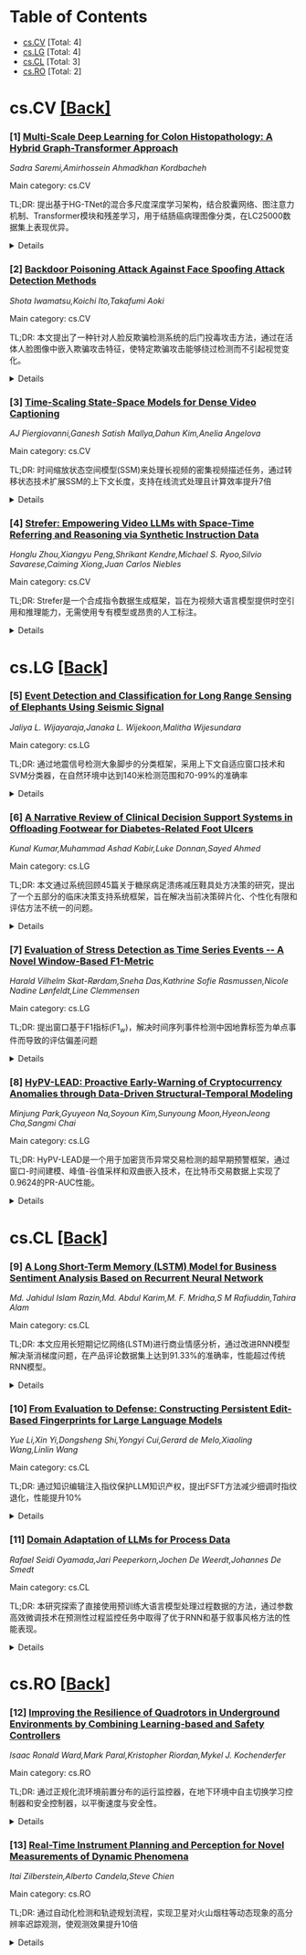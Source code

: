 <div id=toc></div>

# Table of Contents

- [cs.CV](#cs.CV) [Total: 4]
- [cs.LG](#cs.LG) [Total: 4]
- [cs.CL](#cs.CL) [Total: 3]
- [cs.RO](#cs.RO) [Total: 2]


<div id='cs.CV'></div>

# cs.CV [[Back]](#toc)

### [1] [Multi-Scale Deep Learning for Colon Histopathology: A Hybrid Graph-Transformer Approach](https://arxiv.org/abs/2509.02851)
*Sadra Saremi,Amirhossein Ahmadkhan Kordbacheh*

Main category: cs.CV

TL;DR: 提出基于HG-TNet的混合多尺度深度学习架构，结合胶囊网络、图注意力机制、Transformer模块和残差学习，用于结肠癌病理图像分类，在LC25000数据集上表现优异。


<details>
  <summary>Details</summary>
Motivation: 结肠癌是全球最恶性的癌症类型之一，早期检测对预防病情恶化至关重要。需要开发更准确的分类模型来提升结肠癌病理图像的诊断性能。

Method: 采用HG-TNet混合架构，结合Transformer和CNN的优势：Transformer分支通过卷积补丁嵌入提取全局上下文信息，CNN分支捕获细粒度局部细节，并集成胶囊网络保持空间顺序关系，结合自监督旋转预测目标。

Result: 模型在准确率和损失函数方面均表现出更好的性能，通过胶囊网络有效保持了空间顺序并理解了各元素如何组合形成整体结构。

Conclusion: 提出的混合多尺度深度学习架构在结肠癌病理图像分类任务中超越了标准架构，为结肠癌早期诊断提供了更强大的工具。

Abstract: Colon cancer also known as Colorectal cancer, is one of the most malignant
types of cancer worldwide. Early-stage detection of colon cancer is highly
crucial to prevent its deterioration. This research presents a hybrid
multi-scale deep learning architecture that synergizes capsule networks, graph
attention mechanisms, transformer modules, and residual learning to advance
colon cancer classification on the Lung and Colon Cancer Histopathological
Image Dataset (LC25000) dataset. The proposed model in this paper utilizes the
HG-TNet model that introduces a hybrid architecture that joins strength points
in transformers and convolutional neural networks to capture multi-scale
features in histopathological images. Mainly, a transformer branch extracts
global contextual bonds by partitioning the image into patches by
convolution-based patch embedding and then processing these patches through a
transformer encoder. Analogously, a dedicated CNN branch captures fine-grained,
local details through successive Incorporation these diverse features, combined
with a self-supervised rotation prediction objective, produce a robust
diagnostic representation that surpasses standard architectures in performance.
Results show better performance not only in accuracy or loss function but also
in these algorithms by utilizing capsule networks to preserve spatial orders
and realize how each element individually combines and forms whole structures.

</details>


### [2] [Backdoor Poisoning Attack Against Face Spoofing Attack Detection Methods](https://arxiv.org/abs/2509.03108)
*Shota Iwamatsu,Koichi Ito,Takafumi Aoki*

Main category: cs.CV

TL;DR: 本文提出了一种针对人脸反欺骗检测系统的后门投毒攻击方法，通过在活体人脸图像中嵌入欺骗攻击特征，使特定欺骗攻击能够绕过检测而不引起视觉变化。


<details>
  <summary>Details</summary>
Motivation: 人脸识别系统容易受到使用用户照片的欺骗攻击，现有反欺骗检测方法依赖深度学习需要大量训练数据，如果训练数据被恶意注入，可能导致特定欺骗攻击被误分类为活体。

Method: 提出后门投毒攻击方法，将欺骗攻击的人脸图像特征嵌入到活体人脸图像中，不产生可察觉的视觉变化，从而使特定欺骗攻击能够绕过检测。

Result: 在公共数据集上的实验表明，该方法对现有欺骗攻击检测系统构成现实威胁。

Conclusion: 该方法展示了人脸反欺骗检测中后门投毒的潜在威胁，需要加强对此类攻击的防御措施。

Abstract: Face recognition systems are robust against environmental changes and noise,
and thus may be vulnerable to illegal authentication attempts using user face
photos, such as spoofing attacks. To prevent such spoofing attacks, it is
crucial to discriminate whether the input image is a live user image or a
spoofed image prior to the face recognition process. Most existing spoofing
attack detection methods utilize deep learning, which necessitates a
substantial amount of training data. Consequently, if malicious data is
injected into a portion of the training dataset, a specific spoofing attack may
be erroneously classified as live, leading to false positives.In this paper, we
propose a novel backdoor poisoning attack method to demonstrate the latent
threat of backdoor poisoning within face anti-spoofing detection. The proposed
method enables certain spoofing attacks to bypass detection by embedding
features extracted from the spoofing attack's face image into a live face image
without inducing any perceptible visual alterations.Through experiments
conducted on public datasets, we demonstrate that the proposed method
constitutes a realistic threat to existing spoofing attack detection systems.

</details>


### [3] [Time-Scaling State-Space Models for Dense Video Captioning](https://arxiv.org/abs/2509.03426)
*AJ Piergiovanni,Ganesh Satish Mallya,Dahun Kim,Anelia Angelova*

Main category: cs.CV

TL;DR: 时间缩放状态空间模型(SSM)来处理长视频的密集视频描述任务，通过转移状态技术扩展SSM的上下文长度，支持在线流式处理且计算效率提升7倍


<details>
  <summary>Details</summary>
Motivation: 现有密集视频描述方法面临长视频处理的计算复杂度和内存限制，且需要整个视频作为输入无法实现在线处理

Method: 提出带有转移状态的状态空间模型(SSMs)，结合SSM的长序列和递归特性，解决SSM在很长上下文中无法维持状态的限制

Result: 方法适合在线流式生成描述，无需等待整个视频处理完成，在密集视频描述任务中使用计算量减少7倍

Conclusion: 该方法通过扩展SSM的时间缩放能力，有效解决了长视频密集描述的计算挑战，实现了更高效的在线处理能力

Abstract: Dense video captioning is a challenging video understanding task which aims
to simultaneously segment the video into a sequence of meaningful consecutive
events and to generate detailed captions to accurately describe each event.
Existing methods often encounter difficulties when working with the long videos
associated with dense video captioning, due to the computational complexity and
memory limitations. Furthermore, traditional approaches require the entire
video as input, in order to produce an answer, which precludes online
processing of the video. We address these challenges by time-scaling
State-Space Models (SSMs) to even longer sequences than before. Our approach,
State-Space Models with Transfer State, combines both the long-sequence and
recurrent properties of SSMs and addresses the main limitation of SSMs which
are otherwise not able to sustain their state for very long contexts,
effectively scaling SSMs further in time. The proposed model is particularly
suitable for generating captions on-the-fly, in an online or streaming manner,
without having to wait for the full video to be processed, which is more
beneficial in practice. When applied to dense video captioning, our approach
scales well with video lengths and uses 7x fewer FLOPs.

</details>


### [4] [Strefer: Empowering Video LLMs with Space-Time Referring and Reasoning via Synthetic Instruction Data](https://arxiv.org/abs/2509.03501)
*Honglu Zhou,Xiangyu Peng,Shrikant Kendre,Michael S. Ryoo,Silvio Savarese,Caiming Xiong,Juan Carlos Niebles*

Main category: cs.CV

TL;DR: Strefer是一个合成指令数据生成框架，旨在为视频大语言模型提供时空引用和推理能力，无需使用专有模型或昂贵的人工标注。


<details>
  <summary>Details</summary>
Motivation: 现有视频大语言模型在细粒度时空推理方面存在不足，特别是在处理基于时间的事件引用和手势线索的空间锚定时表现不佳，这限制了下一代AI伴侣在动态现实环境中的应用。

Method: 使用数据引擎伪标注时间密集的细粒度视频元数据，以结构化方式捕获丰富的空间和时间信息，包括主体、对象、位置（masklets）以及动作描述和时间线。

Result: 实验评估显示，使用Strefer生成数据训练的模型在需要时空消歧的任务上优于基线模型，并展现出增强的时空感知推理能力。

Conclusion: Strefer为感知基础、指令调优的视频大语言模型建立了新的基础，推动了更通用、时空感知的推理能力发展。

Abstract: Next-generation AI companions must go beyond general video understanding to
resolve spatial and temporal references in dynamic, real-world environments.
Existing Video Large Language Models (Video LLMs), while capable of
coarse-level comprehension, struggle with fine-grained, spatiotemporal
reasoning, especially when user queries rely on time-based event references for
temporal anchoring, or gestural cues for spatial anchoring to clarify object
references and positions. To bridge this critical gap, we introduce Strefer, a
synthetic instruction data generation framework designed to equip Video LLMs
with spatiotemporal referring and reasoning capabilities. Strefer produces
diverse instruction-tuning data using a data engine that pseudo-annotates
temporally dense, fine-grained video metadata, capturing rich spatial and
temporal information in a structured manner, including subjects, objects, their
locations as masklets, and their action descriptions and timelines. Our
approach enhances the ability of Video LLMs to interpret spatial and temporal
references, fostering more versatile, space-time-aware reasoning essential for
real-world AI companions. Without using proprietary models, costly human
annotation, or the need to annotate large volumes of new videos, experimental
evaluations show that models trained with data produced by Strefer outperform
baselines on tasks requiring spatial and temporal disambiguation. Additionally,
these models exhibit enhanced space-time-aware reasoning, establishing a new
foundation for perceptually grounded, instruction-tuned Video LLMs.

</details>


<div id='cs.LG'></div>

# cs.LG [[Back]](#toc)

### [5] [Event Detection and Classification for Long Range Sensing of Elephants Using Seismic Signal](https://arxiv.org/abs/2509.02920)
*Jaliya L. Wijayaraja,Janaka L. Wijekoon,Malitha Wijesundara*

Main category: cs.LG

TL;DR: 通过地震信号检测大象脚步的分类框架，采用上下文自适应窗口技术和SVM分类器，在自然环境中达到140米检测范围和70-99%的准确率


<details>
  <summary>Details</summary>
Motivation: 解决人象冲突问题，克服依赖人工分类的限制，开发适合资源受限环境的实时大象脚步检测方案

Method: 提出上下文自适应窗口(CCW)事件检测技术，使用支持向量机(SVM)进行分类，并与STA/LTA方法进行对比评估

Result: 检测范围控制环境155.6米，自然环境140米；SVM分类准确率控制环境99%，自然生境中73%，人象冲突区域70%；零点交叉数和DTW对齐成本是最重要特征

Conclusion: 该框架能够在资源受限环境中实现高效大象脚步检测，为人象冲突解决提供了可靠的技术支撑

Abstract: Detecting elephants through seismic signals is an emerging research topic
aimed at developing solutions for Human-Elephant Conflict (HEC). Despite the
promising results, such solutions heavily rely on manual classification of
elephant footfalls, which limits their applicability for real-time
classification in natural settings. To address this limitation and build on our
previous work, this study introduces a classification framework targeting
resource-constrained implementations, prioritizing both accuracy and
computational efficiency. As part of this framework, a novel event detection
technique named Contextually Customized Windowing (CCW), tailored specifically
for detecting elephant footfalls, was introduced, and evaluations were
conducted by comparing it with the Short-Term Average/Long-Term Average
(STA/LTA) method. The yielded results show that the maximum validated detection
range was 155.6 m in controlled conditions and 140 m in natural environments.
Elephant footfall classification using Support Vector Machine (SVM) with a
Radial Basis Function (RBF) kernel demonstrated superior performance across
multiple settings, achieving an accuracy of 99% in controlled environments, 73%
in natural elephant habitats, and 70% in HEC-prone human habitats, the most
challenging scenario. Furthermore, feature impact analysis using explainable AI
identified the number of Zero Crossings and Dynamic Time Warping (DTW)
Alignment Cost as the most influential factors in all experiments, while
Predominant Frequency exhibited significant influence in controlled settings.

</details>


### [6] [A Narrative Review of Clinical Decision Support Systems in Offloading Footwear for Diabetes-Related Foot Ulcers](https://arxiv.org/abs/2509.02923)
*Kunal Kumar,Muhammad Ashad Kabir,Luke Donnan,Sayed Ahmed*

Main category: cs.LG

TL;DR: 本文通过系统回顾45篇关于糖尿病足溃疡减压鞋具处方决策的研究，提出了一个五部分的临床决策支持系统框架，旨在解决当前决策碎片化、个性化有限和评估方法不统一的问题。


<details>
  <summary>Details</summary>
Motivation: 糖尿病足溃疡减压鞋具的处方决策存在特征选择不一致、个性化程度有限、评估方法碎片化等问题，需要建立一个统一的临床决策支持系统框架来改善决策质量。

Method: 对截至2025年8月的45项研究进行叙述性综述，包括12个指南/协议、25个基于知识的系统和8个机器学习应用，通过主题分析知识类型、决策逻辑、评估方法和使能技术。

Result: 发现指南强调足底压力阈值但缺乏可操作的特征级输出；基于知识的系统使用规则和传感器驱动逻辑；机器学习模型计算精度高但可解释性和临床验证有限；评估方法碎片化。

Conclusion: 提出了包含最小可行数据集、混合架构、结构化特征级输出、持续验证评估以及临床工作流整合的五部分CDSS框架，旨在实现可扩展、以患者为中心的糖尿病足溃疡护理决策支持。

Abstract: Offloading footwear helps prevent and treat diabetic foot ulcers (DFUs) by
lowering plantar pressure (PP), yet prescription decisions remain fragmented:
feature selection varies, personalization is limited, and evaluation practices
differ. We performed a narrative review of 45 studies (12 guidelines/protocols,
25 knowledge-based systems, 8 machine-learning applications) published to Aug
2025. We thematically analyzed knowledge type, decision logic, evaluation
methods, and enabling technologies. Guidelines emphasize PP thresholds (<=200
kPa or >=25--30\% reduction) but rarely yield actionable, feature-level
outputs. Knowledge-based systems use rule- and sensor-driven logic, integrating
PP monitoring, adherence tracking, and usability testing. ML work introduces
predictive, optimization, and generative models with high computational
accuracy but limited explainability and clinical validation. Evaluation remains
fragmented: protocols prioritize biomechanical tests; knowledge-based systems
assess usability/adherence; ML studies focus on technical accuracy with weak
linkage to long-term outcomes. From this synthesis we propose a five-part CDSS
framework: (1) a minimum viable dataset; (2) a hybrid architecture combining
rules, optimization, and explainable ML; (3) structured feature-level outputs;
(4) continuous validation and evaluation; and (5) integration with clinical and
telehealth workflows. This framework aims to enable scalable, patient-centered
CDSSs for DFU care; prioritizing interoperable datasets, explainable models,
and outcome-focused evaluation will be key to clinical adoption.

</details>


### [7] [Evaluation of Stress Detection as Time Series Events -- A Novel Window-Based F1-Metric](https://arxiv.org/abs/2509.03240)
*Harald Vilhelm Skat-Rørdam,Sneha Das,Kathrine Sofie Rasmussen,Nicole Nadine Lønfeldt,Line Clemmensen*

Main category: cs.LG

TL;DR: 提出窗口基于F1指标(F1$_w$)，解决时间序列事件检测中因地靠标签为单点事件而导致的评估偏差问题


<details>
  <summary>Details</summary>
Motivation: 现有F1和点调整F1指标在时间序列事件检测中存在限制，特别是当地靠标签为单点事件而实际现象是渐进性时，标准指标容易误导模型性能评估

Method: 设计了窗口基于F1指标(F1$_w$)，给予时间容寍度，在三个生理数据集(ADARP、Wrist Angel、ROAD)中进行实验分析

Result: F1$_w$能够显示传统指标无法发现的有意义模型性能模式，在野外应用场景中显示出统计上显著的改进

Conclusion: 评估指标的选择强烈影响模型性能的解释，F1$_w$为健康养护应用提供了更健壮的时间序列评估方法

Abstract: Accurate evaluation of event detection in time series is essential for
applications such as stress monitoring with wearable devices, where ground
truth is typically annotated as single-point events, even though the underlying
phenomena are gradual and temporally diffused. Standard metrics like F1 and
point-adjusted F1 (F1$_{pa}$) often misrepresent model performance in such
real-world, imbalanced datasets. We introduce a window-based F1 metric (F1$_w$)
that incorporates temporal tolerance, enabling a more robust assessment of
event detection when exact alignment is unrealistic. Empirical analysis in
three physiological datasets, two in-the-wild (ADARP, Wrist Angel) and one
experimental (ROAD), indicates that F1$_w$ reveals meaningful model performance
patterns invisible to conventional metrics, while its window size can be
adapted to domain knowledge to avoid overestimation. We show that the choice of
evaluation metric strongly influences the interpretation of model performance:
using predictions from TimesFM, only our temporally tolerant metrics reveal
statistically significant improvements over random and null baselines in the
two in-the-wild use cases. This work addresses key gaps in time series
evaluation and provides practical guidance for healthcare applications where
requirements for temporal precision vary by context.

</details>


### [8] [HyPV-LEAD: Proactive Early-Warning of Cryptocurrency Anomalies through Data-Driven Structural-Temporal Modeling](https://arxiv.org/abs/2509.03260)
*Minjung Park,Gyuyeon Na,Soyoun Kim,Sunyoung Moon,HyeonJeong Cha,Sangmi Chai*

Main category: cs.LG

TL;DR: HyPV-LEAD是一个用于加密货币异常交易检测的超早期预警框架，通过窗口-时间建模、峰值-谷值采样和双曲嵌入技术，在比特币交易数据上实现了0.9624的PR-AUC性能。


<details>
  <summary>Details</summary>
Motivation: 加密货币异常交易（如混币服务、欺诈转账和拉盘砸盘）对金融完整性构成日益增长的风险，但现有方法主要是模型中心化和事后检测，缺乏预防价值。

Method: HyPV-LEAD框架包含三个创新：(1)窗口-时间建模确保可操作的提前预警；(2)峰值-谷值采样缓解类别不平衡同时保持时间连续性；(3)双曲嵌入捕捉区块链交易网络的层次和无标度特性。

Result: 在大规模比特币交易数据上的实证评估显示，HyPV-LEAD始终优于最先进的基线方法，实现了0.9624的PR-AUC，在精确率和召回率方面都有显著提升。消融研究证实每个组件都提供互补效益。

Conclusion: 通过将异常检测从被动分类转向主动预警，HyPV-LEAD为实时风险管理、反洗钱合规和动态区块链环境中的金融安全建立了坚实基础。

Abstract: Abnormal cryptocurrency transactions - such as mixing services, fraudulent
transfers, and pump-and-dump operations -- pose escalating risks to financial
integrity but remain notoriously difficult to detect due to class imbalance,
temporal volatility, and complex network dependencies. Existing approaches are
predominantly model-centric and post hoc, flagging anomalies only after they
occur and thus offering limited preventive value. This paper introduces
HyPV-LEAD (Hyperbolic Peak-Valley Lead-time Enabled Anomaly Detection), a
data-driven early-warning framework that explicitly incorporates lead time into
anomaly detection. Unlike prior methods, HyPV-LEAD integrates three
innovations: (1) window-horizon modeling to guarantee actionable lead-time
alerts, (2) Peak-Valley (PV) sampling to mitigate class imbalance while
preserving temporal continuity, and (3) hyperbolic embedding to capture the
hierarchical and scale-free properties of blockchain transaction networks.
Empirical evaluation on large-scale Bitcoin transaction data demonstrates that
HyPV-LEAD consistently outperforms state-of-the-art baselines, achieving a
PR-AUC of 0.9624 with significant gains in precision and recall. Ablation
studies further confirm that each component - PV sampling, hyperbolic
embedding, and structural-temporal modeling - provides complementary benefits,
with the full framework delivering the highest performance. By shifting anomaly
detection from reactive classification to proactive early-warning, HyPV-LEAD
establishes a robust foundation for real-time risk management, anti-money
laundering (AML) compliance, and financial security in dynamic blockchain
environments.

</details>


<div id='cs.CL'></div>

# cs.CL [[Back]](#toc)

### [9] [A Long Short-Term Memory (LSTM) Model for Business Sentiment Analysis Based on Recurrent Neural Network](https://arxiv.org/abs/2509.03060)
*Md. Jahidul Islam Razin,Md. Abdul Karim,M. F. Mridha,S M Rafiuddin,Tahira Alam*

Main category: cs.CL

TL;DR: 本文应用长短期记忆网络(LSTM)进行商业情感分析，通过改进RNN模型解决渐消梯度问题，在产品评论数据集上达到91.33%的准确率，性能超过传统RNN模型。


<details>
  <summary>Details</summary>
Motivation: 商业情感分析是自然语言处理的重要领域，传统RNN模型存在渐消梯度问题，需要改进模型提高商业情感分析的准确性和效果。

Method: 采用LSTM网络结构对传统RNN进行改进，使用产品评论数据集，70%数据用于训练，30%用于测试，并与其他传统RNN模型进行性能对比。

Result: 改进的LSTM模型达到了91.33%的准确率，表现超过了所有传统RNN模型，有效解决了渐消梯度问题。

Conclusion: 提出的改进LSTM模型在商业情感分析中表现优异，可帮助企业分析客户评价、优化营销策略，具有良好的应用前景。

Abstract: Business sentiment analysis (BSA) is one of the significant and popular
topics of natural language processing. It is one kind of sentiment analysis
techniques for business purposes. Different categories of sentiment analysis
techniques like lexicon-based techniques and different types of machine
learning algorithms are applied for sentiment analysis on different languages
like English, Hindi, Spanish, etc. In this paper, long short-term memory (LSTM)
is applied for business sentiment analysis, where a recurrent neural network is
used. An LSTM model is used in a modified approach to prevent the vanishing
gradient problem rather than applying the conventional recurrent neural network
(RNN). To apply the modified RNN model, product review dataset is used. In this
experiment, 70\% of the data is trained for the LSTM and the rest 30\% of the
data is used for testing. The result of this modified RNN model is compared
with other conventional RNN models, and a comparison is made among the results.
It is noted that the proposed model performs better than the other conventional
RNN models. Here, the proposed model, i.e., the modified RNN model approach has
achieved around 91.33\% of accuracy. By applying this model, any business
company or e-commerce business site can identify the feedback from their
customers about different types of products that customers like or dislike.
Based on the customer reviews, a business company or e-commerce platform can
evaluate its marketing strategy.

</details>


### [10] [From Evaluation to Defense: Constructing Persistent Edit-Based Fingerprints for Large Language Models](https://arxiv.org/abs/2509.03122)
*Yue Li,Xin Yi,Dongsheng Shi,Yongyi Cui,Gerard de Melo,Xiaoling Wang,Linlin Wang*

Main category: cs.CL

TL;DR: 通过知识编辑注入指纹保护LLM知识产权，提出FSFT方法减少细调时指纹退化，性能提升10%


<details>
  <summary>Details</summary>
Motivation: 传统指令循环注入指纹方法存在模型性能下降、计算资源消耗大、指纹持续性差等问题，需要轻量级替代方案

Method: 首次应用知识编辑技术进行指纹注入，使用类似动态编码的类似文本作为指纹，并提出Fingerprint Subspace-aware Fine-Tuning (FSFT)方法来限制指纹子空间的更新

Result: FSFT方法在最坏情况下也能超过普通细调方法10%，但发现注入指纹的模型因特征相似度高而难以区分指纹和相似文本

Conclusion: 知识编辑是一种轻量级的LLM指纹注入方法，FSFT有效减少细调时指纹退化，但仍需更稳健和细粒度的指纹注入方法

Abstract: The intellectual property (IP) protection of Large Language Models (LLMs) is
increasingly critical. Injecting specialized fingerprints into LLMs through
instruction tuning is a common IP protection technique. However, this may
significantly degrade model performance, requires substantial computational
resources, and exhibits poor persistence under model modifications. We argue
that knowledge editing offers a lightweight alternative that is more suitable
for fingerprint injection. Accordingly, we apply knowledge editing to
fingerprint injection for the first time and demonstrate its strong capability.
Despite using scrambled text as fingerprints to prevent them from being
overwritten during fine-tuning, degradation still occurs under large-scale
fine-tuning. To address this, we propose Fingerprint Subspace-aware Fine-Tuning
(FSFT), which reduces fingerprint degradation by constraining the update of the
fingerprint subspace. The performance of FSFT exceeds fine-tuning by 10% even
in the worst-case scenario. Additionally, we observe that the
fingerprint-injected models struggle to distinguish between fingerprints and
similar texts due to the high similarity of their features. This finding
underscores the urgent need for more robust and fine-grained fingerprinting
injection methods for LLMs.

</details>


### [11] [Domain Adaptation of LLMs for Process Data](https://arxiv.org/abs/2509.03161)
*Rafael Seidi Oyamada,Jari Peeperkorn,Jochen De Weerdt,Johannes De Smedt*

Main category: cs.CL

TL;DR: 本研究探索了直接使用预训练大语言模型处理过程数据的方法，通过参数高效微调技术在预测性过程监控任务中取得了优于RNN和基于叙事风格方法的性能表现。


<details>
  <summary>Details</summary>
Motivation: 现有研究主要关注提示工程或将事件日志转换为叙事数据集来利用LLMs的语义能力，但本研究希望直接利用LLMs生成token序列的能力来处理过程数据，避免自然语言重构。

Method: 采用参数高效微调技术来降低计算开销，专注于预测性过程监控任务，包括单任务和多任务预测设置。

Result: 实验结果显示在预测性能上优于最先进的RNN方法和近期基于叙事风格的解决方案，特别是在多任务设置中表现更佳。微调模型收敛更快且需要更少的超参数优化。

Conclusion: 直接微调预训练LLMs处理过程数据是可行的，参数高效微调技术能有效降低计算成本，在多任务预测场景中表现出色，为过程挖掘领域提供了新的有效方法。

Abstract: In recent years, Large Language Models (LLMs) have emerged as a prominent
area of interest across various research domains, including Process Mining
(PM). Current applications in PM have predominantly centered on prompt
engineering strategies or the transformation of event logs into narrative-style
datasets, thereby exploiting the semantic capabilities of LLMs to address
diverse tasks. In contrast, this study investigates the direct adaptation of
pretrained LLMs to process data without natural language reformulation,
motivated by the fact that these models excel in generating sequences of
tokens, similar to the objective in PM. More specifically, we focus on
parameter-efficient fine-tuning techniques to mitigate the computational
overhead typically associated with such models. Our experimental setup focuses
on Predictive Process Monitoring (PPM), and considers both single- and
multi-task predictions. The results demonstrate a potential improvement in
predictive performance over state-of-the-art recurrent neural network (RNN)
approaches and recent narrative-style-based solutions, particularly in the
multi-task setting. Additionally, our fine-tuned models exhibit faster
convergence and require significantly less hyperparameter optimization.

</details>


<div id='cs.RO'></div>

# cs.RO [[Back]](#toc)

### [12] [Improving the Resilience of Quadrotors in Underground Environments by Combining Learning-based and Safety Controllers](https://arxiv.org/abs/2509.02808)
*Isaac Ronald Ward,Mark Paral,Kristopher Riordan,Mykel J. Kochenderfer*

Main category: cs.RO

TL;DR: 通过正规化流环境前置分布的运行监控器，在地下环境中自主切换学习控制器和安全控制器，以平衡速度与安全性。


<details>
  <summary>Details</summary>
Motivation: 学习基于控制器在大规模地下环境中应用潜力巨大，但经常无法良好地泛化到训练分布外的环境。需要一种方法来确保在未知环境中的安全性。

Method: 训练一个基于正规化流的环境前置分布，用于评估四旋翼飞行器的分布偏离程度。将这个评估作为运行时监控器，当分布偏离超过阈值时切换到安全控制器。

Result: 在基于DARPA地下挑战赛真实点云数据的模拟洞穴环境中，结合控制器既保持了学习控制器的高效性，又确保了安全控制器的避撕能力。

Conclusion: 通过环境前置分布的运行时监控，可以实现学习控制器和安全控制器的动态切换，在地下自主导航任务中同时体现速度与安全性的平衡。

Abstract: Autonomously controlling quadrotors in large-scale subterranean environments
is applicable to many areas such as environmental surveying, mining operations,
and search and rescue. Learning-based controllers represent an appealing
approach to autonomy, but are known to not generalize well to
`out-of-distribution' environments not encountered during training. In this
work, we train a normalizing flow-based prior over the environment, which
provides a measure of how far out-of-distribution the quadrotor is at any given
time. We use this measure as a runtime monitor, allowing us to switch between a
learning-based controller and a safe controller when we are sufficiently
out-of-distribution. Our methods are benchmarked on a point-to-point navigation
task in a simulated 3D cave environment based on real-world point cloud data
from the DARPA Subterranean Challenge Final Event Dataset. Our experimental
results show that our combined controller simultaneously possesses the liveness
of the learning-based controller (completing the task quickly) and the safety
of the safety controller (avoiding collision).

</details>


### [13] [Real-Time Instrument Planning and Perception for Novel Measurements of Dynamic Phenomena](https://arxiv.org/abs/2509.03500)
*Itai Zilberstein,Alberto Candela,Steve Chien*

Main category: cs.RO

TL;DR: 通过自动化检测和轨迹规划流程，实现卫星对火山烟柱等动态现象的高分辨率迟踪观测，使观测效果提升10倍


<details>
  <summary>Details</summary>
Motivation: 利用边缘计算能力实现对稀有、瞬态、粒度细小的动态科学现象的自主检测与观测

Method: 综合使用传统机器学习算法和卷积神经网络进行分类，开发多种轨迹规划算法跟踪烟柱形态特征，并与分类器集成

Result: 模拟实验显示，高分辨率仪器的利用效果粗对基线提升了一个数量级，同时保持了高效的运行时间

Conclusion: 该自动化流程能够有效提升卫星对动态现象的观测能力，为火山监测等领域提供了新的技术手段

Abstract: Advancements in onboard computing mean remote sensing agents can employ
state-of-the-art computer vision and machine learning at the edge. These
capabilities can be leveraged to unlock new rare, transient, and pinpoint
measurements of dynamic science phenomena. In this paper, we present an
automated workflow that synthesizes the detection of these dynamic events in
look-ahead satellite imagery with autonomous trajectory planning for a
follow-up high-resolution sensor to obtain pinpoint measurements. We apply this
workflow to the use case of observing volcanic plumes. We analyze
classification approaches including traditional machine learning algorithms and
convolutional neural networks. We present several trajectory planning
algorithms that track the morphological features of a plume and integrate these
algorithms with the classifiers. We show through simulation an order of
magnitude increase in the utility return of the high-resolution instrument
compared to baselines while maintaining efficient runtimes.

</details>
